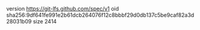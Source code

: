 version https://git-lfs.github.com/spec/v1
oid sha256:9df641fe991e2b61dcb264076f12c8bbbf29d0db137c5be9caf82a3d28031b09
size 2414
